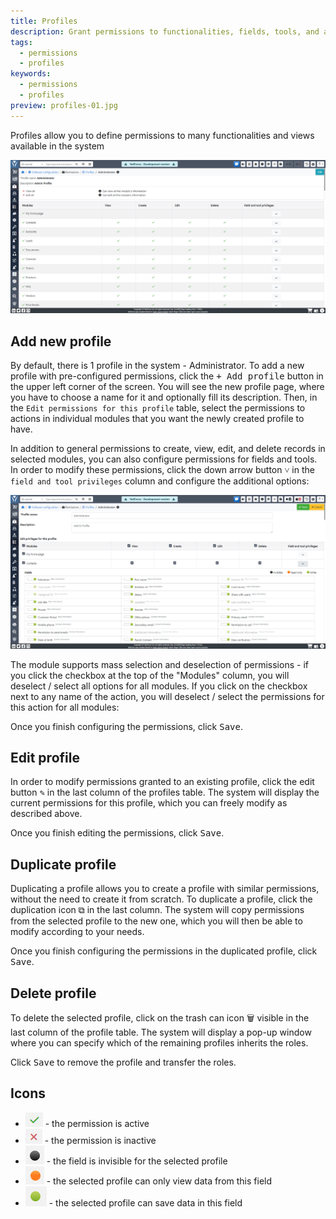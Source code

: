 ```yaml
---
title: Profiles
description: Grant permissions to functionalities, fields, tools, and actions that users can use during their daily work in the system.
tags:
  - permissions
  - profiles
keywords:
  - permissions
  - profiles
preview: profiles-01.jpg
---
```


Profiles allow you to define permissions to many functionalities and views available in the system

![profiles-01.jpg](profiles-01.jpg)

## Add new profile

By default, there is 1 profile in the system - Administrator. To add a new profile with pre-configured permissions, click the <kbd>+ Add profile</kbd> button in the upper left corner of the screen.
You will see the new profile page, where you have to choose a name for it and optionally fill its description. Then, in the `Edit permissions for this profile` table, select the permissions to actions in individual modules that you want the newly created profile to have.

In addition to general permissions to create, view, edit, and delete records in selected modules, you can also configure permissions for fields and tools. In order to modify these permissions, click the down arrow button <kbd>˅</kbd> in the `field and tool privileges` column and configure the additional options:

![profiles-02.jpg](profiles-02.jpg)

The module supports mass selection and deselection of permissions - if you click the checkbox at the top of the "Modules" column, you will deselect / select all options for all modules. If you click on the checkbox next to any name of the action, you will deselect / select the permissions for this action for all modules:

Once you finish configuring the permissions, click <kbd>Save</kbd>.

## Edit profile

In order to modify permissions granted to an existing profile, click the edit button <kbd>✎</kbd> in the last column of the profiles table. The system will display the current permissions for this profile, which you can freely modify as described above.

Once you finish editing the permissions, click <kbd>Save</kbd>.

## Duplicate profile

Duplicating a profile allows you to create a profile with similar permissions, without the need to create it from scratch. To duplicate a profile, click the duplication icon <kbd>⧉</kbd> in the last column. The system will copy permissions from the selected profile to the new one, which you will then be able to modify according to your needs.

Once you finish configuring the permissions in the duplicated profile, click <kbd>Save</kbd>.

## Delete profile

To delete the selected profile, click on the trash can icon <kbd>🗑</kbd> visible in the last column of the profile table. The system will display a pop-up window where you can specify which of the remaining profiles inherits the roles.

Click <kbd>Save</kbd> to remove the profile and transfer the roles.

## Icons

- ![profiles-action-1](profiles-action-1.jpg) - the permission is active
- ![profiles-action-2](profiles-action-2.jpg) - the permission is inactive
- ![profiles-action-3](profiles-action-3.jpg) - the field is invisible for the selected profile
- ![profiles-action-4](profiles-action-4.jpg) - the selected profile can only view data from this field
- ![profiles-action-5](profiles-action-5.jpg) - the selected profile can save data in this field
